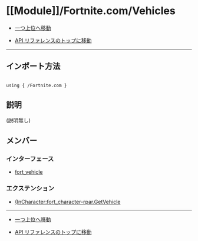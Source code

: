# [[Module]]/Fortnite.com/Vehicles

- [一つ上位へ移動](../main.md)

- [API リファレンスのトップに移動](/main.md)

---

## インポート方法

```verse

using { /Fortnite.com }

```

## 説明

(説明無し)

## メンバー

### インターフェース

- [fort_vehicle](./I_fort_vehicle/main.md)

### エクステンション

- [(InCharacter:fort_character-rpar.GetVehicle](./EX_-lpar-InCharacter-colon-fort_character-rpar.GetVehicle/main.md)

---

- [一つ上位へ移動](../main.md)

- [API リファレンスのトップに移動](/main.md)
